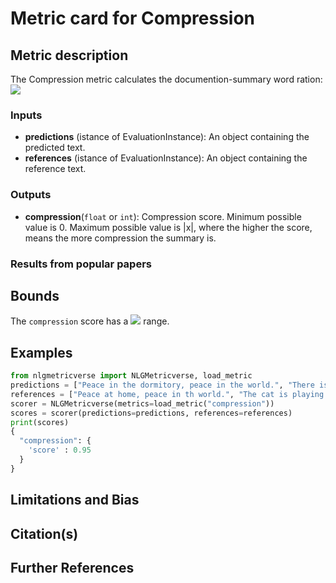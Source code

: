 # Metric card for Compression

## Metric description
The Compression metric calculates the documention-summary word ration: <br><img src="https://render.githubusercontent.com/render/math?math={\frac{|x|}{|y|}}"><br>

### Inputs
- **predictions** (istance of EvaluationInstance): An object containing the predicted text.
- **references** (istance of EvaluationInstance): An object containing the reference text.

### Outputs
- **compression**(`float` or `int`): Compression score. Minimum possible value is 0. Maximum possible value is |x|, where the higher the score, means the more compression the summary is.

### Results from popular papers

## Bounds
The `compression` score has a <img src="https://render.githubusercontent.com/render/math?math={[0,|x|]}"> range.

## Examples
```python
from nlgmetricverse import NLGMetricverse, load_metric
predictions = ["Peace in the dormitory, peace in the world.", "There is a cat on the mat."]
references = ["Peace at home, peace in th world.", "The cat is playing on the mat."]
scorer = NLGMetricverse(metrics=load_metric("compression"))
scores = scorer(predictions=predictions, references=references)
print(scores)
{ 
  "compression": { 
    'score' : 0.95 
  } 
}
```

## Limitations and Bias

## Citation(s)

## Further References